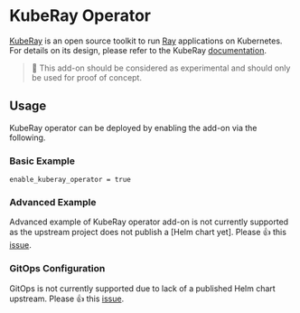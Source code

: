 # KubeRay Operator

[KubeRay](https://github.com/ray-project/kuberay) is an open source toolkit to run [Ray](https://www.ray.io/) applications on Kubernetes. For details on its design, please refer to the KubeRay [documentation](https://ray-project.github.io/kuberay/).

> 🛑 This add-on should be considered as experimental and should only be used for proof of concept.


## Usage

KubeRay operator can be deployed by enabling the add-on via the following.

### Basic Example

```hcl
enable_kuberay_operator = true
```

### Advanced Example

Advanced example of KubeRay operator add-on is not currently supported as the upstream project does not publish a [Helm chart yet]. Please 👍 this [issue](https://github.com/ray-project/kuberay/issues/475).

### GitOps Configuration

GitOps is not currently supported due to lack of a published Helm chart upstream. Please 👍 this [issue](https://github.com/ray-project/kuberay/issues/475).